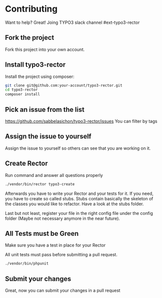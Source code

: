 # Contributing

Want to help? Great!
Joing TYPO3 slack channel #ext-typo3-rector

## Fork the project

Fork this project into your own account.

## Install typo3-rector

Install the project using composer:
```bash
git clone git@github.com:your-account/typo3-rector.git
cd typo3-rector
composer install
```

## Pick an issue from the list

https://github.com/sabbelasichon/typo3-rector/issues You can filter by tags

## Assign the issue to yourself

Assign the issue to yourself so others can see that you are working on it.

## Create Rector

Run command and answer all questions properly
```bash
./vendor/bin/rector typo3-create
```

Afterwards you have to write your Rector and your tests for it.
If you need, you have to create so called stubs.
Stubs contain basically the skeleton of the classes you would like to refactor.
Have a look at the stubs folder.

Last but not least, register your file in the right config file under the config folder (Maybe not necessary anymore in the near future).

## All Tests must be Green

Make sure you have a test in place for your Rector

All unit tests must pass before submitting a pull request.

```bash
./vendor/bin/phpunit
```

## Submit your changes

Great, now you can submit your changes in a pull request


